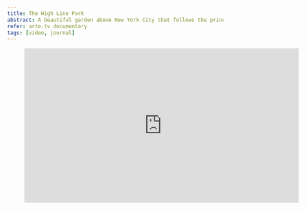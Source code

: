 ```yaml
---
title: The High Line Park
abstract: A beautiful garden above New York City that follows the principle "simple and slow."
refer: arte.tv documentary
tags: [video, journal]
---
```

<figure>
<iframe allowfullscreen="true" style="transition-duration:0;transition-property:no;margin:0 auto;position:relative;display:block;background-color:#000000;" frameborder="0" scrolling="no" width="640" height="360" src="https://www.arte.tv/player/v5/index.php?json_url=https%3A%2F%2Fapi.arte.tv%2Fapi%2Fplayer%2Fv2%2Fconfig%2Fde%2F073064-004-A&lang=de&autoplay=false&mute=0"></iframe>
</figure>